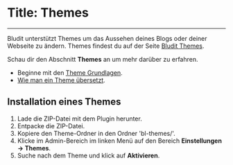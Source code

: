 # Title: Themes
<!-- Position: 6 -->
---
Bludit unterstützt Themes um das Aussehen deines Blogs oder deiner Webseite zu ändern. Themes findest du auf der Seite [Bludit Themes](https://themes.bludit.com).

Schau dir den Abschnitt **Themes** an um mehr darüber zu erfahren.
- Beginne mit den [Theme Grundlagen](https://docs.bludit.com/de/themes/theme-basics).
- [Wie man ein Theme übersetzt](https://docs.bludit.com/de/languages/translate-themes).

## Installation eines Themes
1. Lade die ZIP-Datei mit dem Plugin herunter.
2. Entpacke die ZIP-Datei.
3. Kopiere den Theme-Ordner in den Ordner 'bl-themes/'.
4. Klicke im Admin-Bereich im linken Menü auf den Bereich **Einstellungen -> Themes**.
5. Suche nach dem Theme und klick auf **Aktivieren**.
